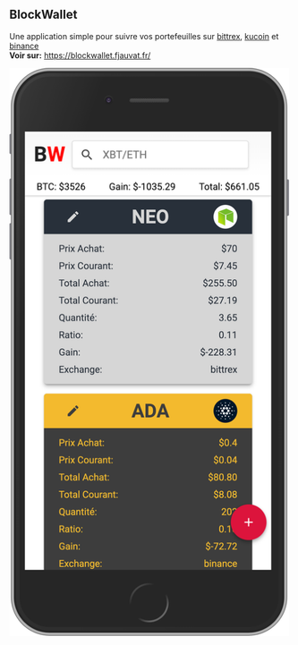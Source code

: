 ## BlockWallet

<p>
Une application simple pour suivre vos portefeuilles sur <a href="https://international.bittrex.com/" target="_blank">bittrex</a>, <a href="https://www.kucoin.com/" target="_blank">kucoin</a> et <a href="https://www.binance.com/" target="_blank">binance</a> <br/>
<b>Voir sur:</b> <a href="https://blockwallet.fjauvat.fr/" target="_blank">https://blockwallet.fjauvat.fr/</a>
</p>
<img src="./client/public/img/blockwallet.fjauvat.fr.png" width="500"/>
